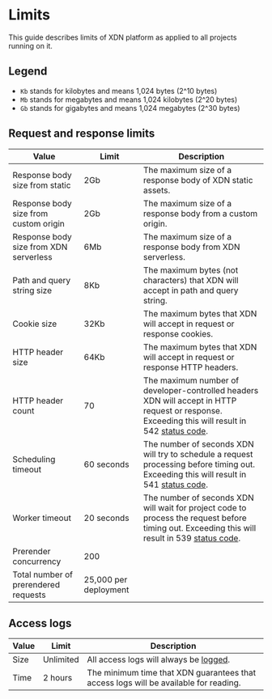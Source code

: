# Limits

This guide describes limits of XDN platform as applied to all projects running on it.

## Legend

- `Kb` stands for kilobytes and means 1,024 bytes (2^10 bytes)
- `Mb` stands for megabytes and means 1,024 kilobytes (2^20 bytes)
- `Gb` stands for gigabytes and means 1,024 megabytes (2^30 bytes)

## Request and response limits

| Value                                  | Limit                 | Description                                                                                                                                                                    |
| -------------------------------------- | --------------------- | ------------------------------------------------------------------------------------------------------------------------------------------------------------------------------ |
| Response body size from static         | 2Gb                   | The maximum size of a response body of XDN static assets.                                                                                                                      |
| Response body size from custom origin  | 2Gb                   | The maximum size of a response body from a custom origin.                                                                                                                      |
| Response body size from XDN serverless | 6Mb                   | The maximum size of a response body from XDN serverless.                                                                                                                        |
| Path and query string size             | 8Kb                   | The maximum bytes (not characters) that XDN will accept in path and query string.                                                                                              |
| Cookie size                            | 32Kb                  | The maximum bytes that XDN will accept in request or response cookies.                                                                                                          |
| HTTP header size                       | 64Kb                  | The maximum bytes that XDN will accept in request or response HTTP headers.                                                                                                    |
| HTTP header count                      | 70                    | The maximum number of developer-controlled headers XDN will accept in HTTP request or response. Exceeding this will result in 542 [status code](/guides/status_codes). |
| Scheduling timeout                     | 60 seconds            | The number of seconds XDN will try to schedule a request processing before timing out. Exceeding this will result in 541 [status code](/guides/status_codes).           |
| Worker timeout                         | 20 seconds            | The number of seconds XDN will wait for project code to process the request before timing out. Exceeding this will result in 539 [status code](/guides/status_codes).           |
| Prerender concurrency                  | 200                   |
| Total number of prerendered requests | 25,000 per deployment                   |

## Access logs

| Value | Limit     | Description                                                                          |
| ----- | --------- | ------------------------------------------------------------------------------------ |
| Size  | Unlimited | All access logs will always be [logged](/guides/logs#section_access_logs).           |
| Time  | 2 hours   | The minimum time that XDN guarantees that access logs will be available for reading. |
